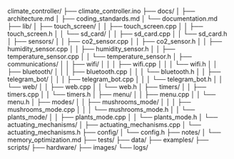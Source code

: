 climate_controller/
├── climate_controller.ino
├── docs/
│   ├── architecture.md
│   ├── coding_standards.md
│   └── documentation.md
├── lib/
│   ├── touch_screen/
│   │   ├── touch_screen.cpp
│   │   ├── touch_screen.h
│   │   └── sd_card/
│   │       ├── sd_card.cpp
│   │       └── sd_card.h
│   ├── sensors/
│   │   ├── co2_sensor.cpp
│   │   ├── co2_sensor.h
│   │   ├── humidity_sensor.cpp
│   │   ├── humidity_sensor.h
│   │   ├── temperature_sensor.cpp
│   │   └── temperature_sensor.h
│   ├── communications/
│   │   ├── wifi/
│   │   │   ├── wifi.cpp
│   │   │   └── wifi.h
│   │   ├── bluetooth/
│   │   │   ├── bluetooth.cpp
│   │   │   └── bluetooth.h
│   │   ├── telegram_bot/
│   │   │   ├── telegram_bot.cpp
│   │   │   └── telegram_bot.h
│   │   └── web/
│   │       ├── web.cpp
│   │       └── web.h
│   ├── timers/
│   │   ├── timers.cpp
│   │   └── timers.h
│   ├── menu/
│   │   ├── menu.cpp
│   │   └── menu.h
│   ├── modes/
│   │   ├── mushrooms_mode/
│   │   │   ├── mushrooms_mode.cpp
│   │   │   └── mushrooms_mode.h
│   │   └── plants_mode/
│   │       ├── plants_mode.cpp
│   │       └── plants_mode.h
│   └── actuating_mechanisms/
│       ├── actuating_mechanisms.cpp
│       └── actuating_mechanisms.h
├── config/
│   └── config.h
├── notes/
│   └── memory_optimization.md
├── tests/
├── data/
├── examples/
├── scripts/
├── hardware/
├── images/
└── logs/
